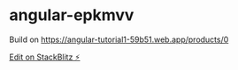 # angular-epkmvv
Build on https://angular-tutorial1-59b51.web.app/products/0

[Edit on StackBlitz ⚡️](https://stackblitz.com/edit/angular-epkmvv)
